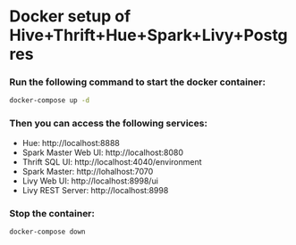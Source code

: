 # Docker setup of Hive+Thrift+Hue+Spark+Livy+Postgres

### Run the following command to start the docker container:
```bash
docker-compose up -d
```

### Then you can access the following services:
- Hue: http://localhost:8888
- Spark Master Web UI: http://localhost:8080
- Thrift SQL UI: http://localhost:4040/environment
- Spark Master: http://lohalhost:7070
- Livy Web UI: http://localhost:8998/ui
- Livy REST Server: http://localhost:8998

### Stop the container:
```bash
docker-compose down
```